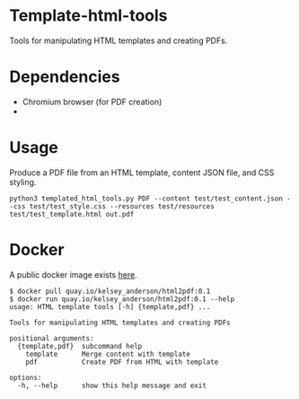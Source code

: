# Template-html-tools

Tools for manipulating HTML templates and creating PDFs.

# Dependencies

- Chromium browser (for PDF creation)
- 

# Usage

Produce a PDF file from an HTML template, content JSON file, and CSS styling.
```
python3 templated_html_tools.py PDF --content test/test_content.json --css test/test_style.css --resources test/resources test/test_template.html out.pdf
```

# Docker

A public docker image exists <a href="https://quay.io/repository/kelsey_anderson/html2pdf">here</a>. 

```
$ docker pull quay.io/kelsey_anderson/html2pdf:0.1
$ docker run quay.io/kelsey_anderson/html2pdf:0.1 --help
usage: HTML template tools [-h] {template,pdf} ...

Tools for manipulating HTML templates and creating PDFs

positional arguments:
  {template,pdf}  subcommand help
    template      Merge content with template
    pdf           Create PDF from HTML with template

options:
  -h, --help      show this help message and exit
```



